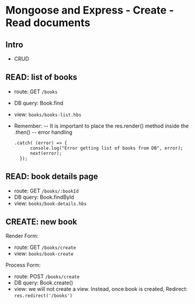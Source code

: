 

# Mongoose and Express - Create - Read documents

<!--

Status: complete.

Slides: "m2w3d3 - Mongoose-and-Express - Basic CRUD"


Methodology:
- do a codealong for all CRUD operations on books
- before each step, analyze with students what we are trying to do and how to solve it


Codealong Final Result (README.md includes all the steps):
- https://github.com/Coding-Ninjas-Ironhack-Sept-2021/mongoose-express-CRUD-codealong

-->


## Intro

- CRUD


## READ: list of books

- route: GET `/books`
- DB query: Book.find
- view: `books/books-list.hbs`


- Remember:
  -- It is important to place the res.render() method inside the .then()
  -- error handling


    ```
    .catch( (error) => {
          console.log("Error getting list of books from DB", error);
          next(error);
      });
    ```


## READ: book details page

- route: GET `/books/:bookId`
- DB query: Book.findById
- view: `books/book-details.hbs`



## CREATE: new book

Render Form:
- route: GET `/books/create`
- view: `books/book-create`

Process Form:
- route: POST `/books/create`
- DB query: Book.create()
- view: we will not create a view. Instead, once book is created, Redirect: `res.redirect('/books')`


